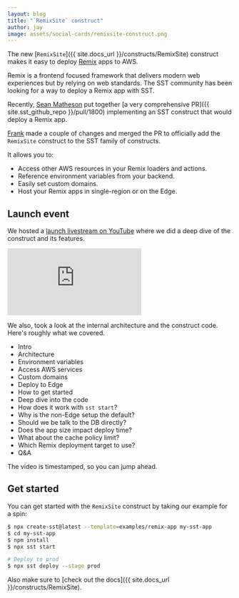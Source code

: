 ```yaml
---
layout: blog
title: "`RemixSite` construct"
author: jay
image: assets/social-cards/remixsite-construct.png
---
```


The new [`RemixSite`]({{ site.docs_url }}/constructs/RemixSite) construct makes it easy to deploy [Remix](https://remix.run) apps to AWS.

Remix is a frontend focused framework that delivers modern web experiences but by relying on web standards. The SST community has been looking for a way to deploy a Remix app with SST.

Recently, [Sean Matheson](https://twitter.com/controlplusb) put together [a very comprehensive PR]({{ site.sst_github_repo }}/pull/1800) implementing an SST construct that would deploy a Remix app.

[Frank](https://twitter.com/fanjiewang) made a couple of changes and merged the PR to officially add the `RemixSite` construct to the SST family of constructs.

It allows you to:

- Access other AWS resources in your Remix loaders and actions.
- Reference environment variables from your backend.
- Easily set custom domains.
- Host your Remix apps in single-region or on the Edge.

## Launch event

We hosted a [launch livestream on YouTube](https://www.youtube.com/watch?v=ZBbRZTTCwvU) where we did a deep dive of the construct and its features.

<div class="youtube-container">
  <iframe src="https://www.youtube-nocookie.com/embed/ZBbRZTTCwvU" frameborder="0" allow="accelerometer; autoplay; clipboard-write; encrypted-media; gyroscope; picture-in-picture" allowfullscreen></iframe>
</div>

We also, took a look at the internal architecture and the construct code. Here's roughly what we covered.

- Intro
- Architecture
- Environment variables
- Access AWS services
- Custom domains
- Deploy to Edge
- How to get started
- Deep dive into the code
- How does it work with `sst start`?
- Why is the non-Edge setup the default?
- Should we be talk to the DB directly?
- Does the app size impact deploy time?
- What about the cache policy limit?
- Which Remix deployment target to use?
- Q&A

The video is timestamped, so you can jump ahead.

## Get started

You can get started with the `RemixSite` construct by taking our example for a spin:

``` bash
$ npx create-sst@latest --template=examples/remix-app my-sst-app
$ cd my-sst-app
$ npm install
$ npx sst start

# Deploy to prod
$ npx sst deploy --stage prod
```

Also make sure to [check out the docs]({{ site.docs_url }}/constructs/RemixSite).
